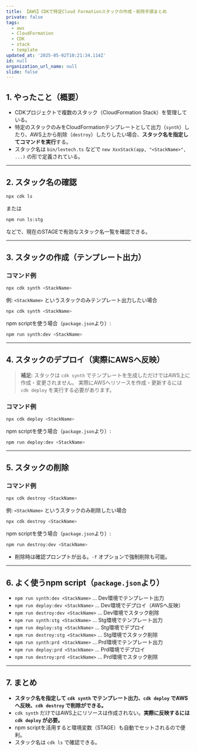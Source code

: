 ```yaml
---
title: 【AWS】CDKで特定Cloud Formationスタックの作成・削除手順まとめ
private: false
tags:
  - aws
  - CloudFormation
  - CDK
  - stack
  - template
updated_at: '2025-05-02T10:21:34.114Z'
id: null
organization_url_name: null
slide: false
---
```


## 1. やったこと（概要）

- CDKプロジェクトで複数のスタック（CloudFormation Stack）を管理している。
- 特定のスタックのみをCloudFormationテンプレートとして出力（`synth`）したり、AWS上から削除（`destroy`）したりしたい場合、**スタック名を指定してコマンドを実行**する。
- スタック名は `bin/levtech.ts` などで `new XxxStack(app, "<StackName>", ...)` の形で定義されている。

---

## 2. スタック名の確認

```sh
npx cdk ls
```
または
```sh
npm run ls:stg
```
などで、現在のSTAGEで有効なスタック名一覧を確認できる。

---

## 3. スタックの作成（テンプレート出力）

### コマンド例

```sh
npx cdk synth <StackName>
```

例:
`<StackName>` というスタックのみテンプレート出力したい場合

```sh
npx cdk synth <StackName>
```

npm scriptを使う場合（`package.json`より）:

```sh
npm run synth:dev <StackName>
```

---

## 4. スタックのデプロイ（実際にAWSへ反映）

> **補足:**
> スタックは `cdk synth` でテンプレートを生成しただけではAWS上に作成・変更されません。
> 実際にAWSへリソースを作成・更新するには `cdk deploy` を実行する必要があります。

### コマンド例

```sh
npx cdk deploy <StackName>
```

npm scriptを使う場合（`package.json`より）:

```sh
npm run deploy:dev <StackName>
```

---

## 5. スタックの削除

### コマンド例

```sh
npx cdk destroy <StackName>
```

例:
`<StackName>` というスタックのみ削除したい場合

```sh
npx cdk destroy <StackName>
```

npm scriptを使う場合（`package.json`より）:

```sh
npm run destroy:dev <StackName>
```

- 削除時は確認プロンプトが出る。`-f` オプションで強制削除も可能。

---

## 6. よく使うnpm script（`package.json`より）

- `npm run synth:dev <StackName>` ... Dev環境でテンプレート出力
- `npm run deploy:dev <StackName>` ... Dev環境でデプロイ（AWSへ反映）
- `npm run destroy:dev <StackName>` ... Dev環境でスタック削除
- `npm run synth:stg <StackName>` ... Stg環境でテンプレート出力
- `npm run deploy:stg <StackName>` ... Stg環境でデプロイ
- `npm run destroy:stg <StackName>` ... Stg環境でスタック削除
- `npm run synth:prd <StackName>` ... Prd環境でテンプレート出力
- `npm run deploy:prd <StackName>` ... Prd環境でデプロイ
- `npm run destroy:prd <StackName>` ... Prd環境でスタック削除

---

## 7. まとめ

- **スタック名を指定して `cdk synth` でテンプレート出力、`cdk deploy` でAWSへ反映、`cdk destroy` で削除ができる。**
- `cdk synth` だけではAWS上にリソースは作成されない。**実際に反映するには `cdk deploy` が必要。**
- npm scriptを活用すると環境変数（STAGE）も自動でセットされるので便利。
- スタック名は `cdk ls` で確認できる。